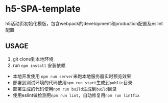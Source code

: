 # h5-SPA-template
h5活动页初始化模版，包含webpack的development和production配置及eslint配置

## USAGE
1. git clone到本地环境
2. run `npm install` 安装依赖
* 本地开发使用 `npm run server`来跑本地服务器实时预览效果
* 部署到测试环境的代码使用`npm run start`生成到`public`目录
* 部署生成的代码使用`npm run build`生成到`build`目录
* 使用eslint做检测用`npm run lint`，自动修复用`npm run lintfix`
